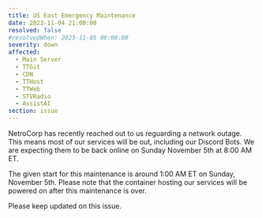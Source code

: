```yaml
---
title: US East Emergency Maintenance
date: 2023-11-04 21:00:00
resolved: false
#resolvedWhen: 2023-11-05 08:00:00
severity: down
affected:
  - Main Server
  - TTGit
  - CDN
  - TTHost
  - TTWeb
  - STVRadio
  - AssistAI
section: issue
---
```


NetroCorp has recently reached out to us reguarding a network outage. This means most of our services will be out, including our Discord Bots. We are expecting them to be back online on Sunday November 5th at 8:00 AM ET. 

The given start for this maintenance is around 1:00 AM ET on Sunday, November 5th. Please note that the container hosting our services will be powered on after this maintenance is over.

Please keep updated on this issue.